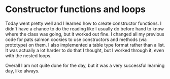 # Constructor functions and loops

Today went pretty well and I learned how to create constructor functions. I didn't have a chance to do the reading like I usually do before hand to know where the class was going, but it worked out fine. I changed all my previous code for pats salmon cookies to use constructors and methods (via prototype) on them. I also implemented a table type format rather than a list. It was actually a lot harder to do that I thought, but I worked through it, even with the nested loops.

Overall I am not quite done for the day, but it was a very successful learning day, like always.
